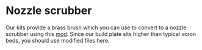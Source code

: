 # Nozzle scrubber
Our kits provide a brass brush which you can use to convert to a nozzle scrubber using this [mod](https://github.com/VoronDesign/VoronUsers/tree/main/orphaned_mods/edwardyeeks/Decontaminator_Purge_Bucket_%26_Nozzle_Scrubber).
Since our build plate sits higher than typical voron beds, you should use modified files here.